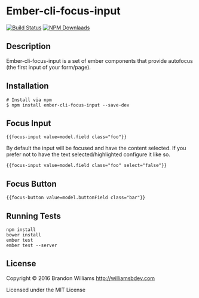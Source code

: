 # Ember-cli-focus-input

[![Build Status][]](https://travis-ci.org/williamsbdev/ember-cli-focus-input)
[![NPM Downlaads][]](https://www.npmjs.org/package/ember-cli-focus-input)

## Description

Ember-cli-focus-input is a set of ember components that provide autofocus (the
first input of your form/page).

## Installation

    # Install via npm
    $ npm install ember-cli-focus-input --save-dev

## Focus Input

    {{focus-input value=model.field class="foo"}}

By default the input will be focused and have the content selected. If you prefer not to have the text selected/highlighted configure it like so.

    {{focus-input value=model.field class="foo" select="false"}}

## Focus Button

    {{focus-button value=model.buttonField class="bar"}}

## Running Tests

    npm install
    bower install
    ember test
    ember test --server

## License

Copyright © 2016 Brandon Williams http://williamsbdev.com

Licensed under the MIT License

[Build Status]: https://travis-ci.org/williamsbdev/ember-cli-focus-input.svg?branch=master
[NPM Downlaads]: https://img.shields.io/npm/dm/ember-cli-focus-input.svg
